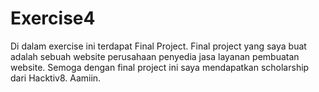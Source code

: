 # Exercise4
Di dalam exercise ini terdapat Final Project. Final project yang saya buat adalah sebuah website perusahaan penyedia jasa layanan pembuatan website. Semoga dengan final project ini saya mendapatkan scholarship dari Hacktiv8. Aamiin. 

